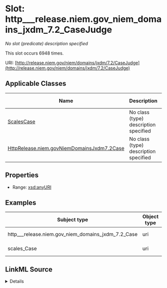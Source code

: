 

# Slot: http___release.niem.gov_niem_domains_jxdm_7.2_CaseJudge


_No slot (predicate) description specified_






This slot occurs 6948 times.


URI: [http://release.niem.gov/niem/domains/jxdm/7.2/CaseJudge](http://release.niem.gov/niem/domains/jxdm/7.2/CaseJudge)



<!-- no inheritance hierarchy -->





## Applicable Classes

| Name | Description | Modifies Slot |
| --- | --- | --- |
| [ScalesCase](../classes/ScalesCase.md) | No class (type) description specified |  yes  |
| [HttpRelease.niem.govNiemDomainsJxdm7.2Case](../classes/HttpRelease.niem.govNiemDomainsJxdm7.2Case.md) | No class (type) description specified |  yes  |







## Properties

* Range: [xsd:anyURI](http://www.w3.org/2001/XMLSchema#anyURI)






## Examples

| Subject type | Object type | Example subject | Example object | Occurrences |
| --- | --- | --- | --- | --- |
| http___release.niem.gov_niem_domains_jxdm_7.2_Case | uri | scales:/CaseCivil | scales:/Agent/casd;;3:16-cv-01644_a2 | 6948 |
| scales_Case | uri | scales:/CaseCivil | scales:/Agent/casd;;3:16-cv-01644_a2 | 6948 |




## LinkML Source

<details>

```yaml
name: http___release.niem.gov_niem_domains_jxdm_7.2_CaseJudge
annotations:
  count:
    tag: count
    value: 6948
description: No slot (predicate) description specified
examples:
- object:
    example_object: scales:/Agent/casd;;3:16-cv-01644_a2
    example_object_type: uri
    example_predicate: http://release.niem.gov/niem/domains/jxdm/7.2/CaseJudge
    example_subject: scales:/CaseCivil
    example_subject_type: http___release.niem.gov_niem_domains_jxdm_7.2_Case
- object:
    example_object: scales:/Agent/casd;;3:16-cv-01644_a2
    example_object_type: uri
    example_predicate: http://release.niem.gov/niem/domains/jxdm/7.2/CaseJudge
    example_subject: scales:/CaseCivil
    example_subject_type: scales_Case
from_schema: scales-kg
rank: 1000
slot_uri: http://release.niem.gov/niem/domains/jxdm/7.2/CaseJudge
alias: http___release.niem.gov_niem_domains_jxdm_7.2_CaseJudge
domain_of:
- http___release.niem.gov_niem_domains_jxdm_7.2_Case
- scales_Case
range: uri

```
</details>